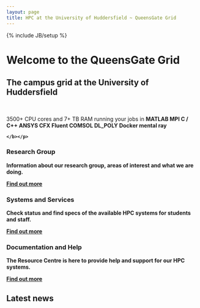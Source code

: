 ```yaml
---
layout: page
title: HPC at the University of Huddersfield ~ QueensGate Grid
---
```

{% include JB/setup %}

<div class="jumbotron">
  <h1>Welcome to the QueensGate Grid</h1>
  <h2>The campus grid at the University of Huddersfield</h2>
  <br />
  <p>3500+ CPU cores and 7+ TB RAM running your jobs in <b>
  <span class="flyer">
        <span>MATLAB</span>
        <span>MPI C / C++</span>
        <span>ANSYS</span>
        <span>CFX</span>
        <span>Fluent</span>
        <span>COMSOL</span>
        <span>DL_POLY</span>
        <span>Docker</span>
        <span>mental ray</span>
    </span>

    </b></p>
</div>

<div class="row">
  <div class="col-sm-6 col-md-4">
    <div class="thumbnail">
      <div class="caption">
        <h3>Research Group</h3>
        <p>Information about our research group, areas of interest and what we are doing.</p>
        <p><a href="/about/" class="btn btn-default" role="button">Find out more</a></p>
      </div>
    </div>
  </div>
  <div class="col-sm-6 col-md-4">
    <div class="thumbnail">
      <div class="caption">
        <h3>Systems and Services</h3>
        <p>Check status and find specs of the available HPC systems for students and staff.</p>
        <p><a href="/systems/" class="btn btn-default" role="button">Find out more</a></p>
      </div>
    </div>
  </div>
  <div class="col-sm-6 col-md-4">
    <div class="thumbnail">
      <div class="caption">
        <h3>Documentation and Help</h3>
        <p>The Resource Centre is here to provide help and support for our HPC systems.</p>
        <p><a href="/docs/" class="btn btn-default" role="button">Find out more</a></p>
      </div>
    </div>
  </div>
</div>


## Latest news

<script>
$('.flyer>span:not(:first-child)').hide();
var count = 1;
setInterval(function() {
    var objs = $('.flyer>span');
    objs.hide();
    $(objs[count % objs.length]).fadeIn('slow');
    count++;
}, 2000);
</script>
